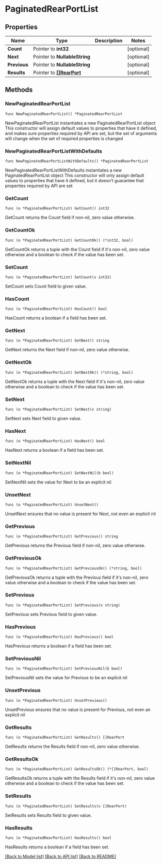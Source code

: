 # PaginatedRearPortList

## Properties

Name | Type | Description | Notes
------------ | ------------- | ------------- | -------------
**Count** | Pointer to **int32** |  | [optional] 
**Next** | Pointer to **NullableString** |  | [optional] 
**Previous** | Pointer to **NullableString** |  | [optional] 
**Results** | Pointer to [**[]RearPort**](RearPort.md) |  | [optional] 

## Methods

### NewPaginatedRearPortList

`func NewPaginatedRearPortList() *PaginatedRearPortList`

NewPaginatedRearPortList instantiates a new PaginatedRearPortList object
This constructor will assign default values to properties that have it defined,
and makes sure properties required by API are set, but the set of arguments
will change when the set of required properties is changed

### NewPaginatedRearPortListWithDefaults

`func NewPaginatedRearPortListWithDefaults() *PaginatedRearPortList`

NewPaginatedRearPortListWithDefaults instantiates a new PaginatedRearPortList object
This constructor will only assign default values to properties that have it defined,
but it doesn't guarantee that properties required by API are set

### GetCount

`func (o *PaginatedRearPortList) GetCount() int32`

GetCount returns the Count field if non-nil, zero value otherwise.

### GetCountOk

`func (o *PaginatedRearPortList) GetCountOk() (*int32, bool)`

GetCountOk returns a tuple with the Count field if it's non-nil, zero value otherwise
and a boolean to check if the value has been set.

### SetCount

`func (o *PaginatedRearPortList) SetCount(v int32)`

SetCount sets Count field to given value.

### HasCount

`func (o *PaginatedRearPortList) HasCount() bool`

HasCount returns a boolean if a field has been set.

### GetNext

`func (o *PaginatedRearPortList) GetNext() string`

GetNext returns the Next field if non-nil, zero value otherwise.

### GetNextOk

`func (o *PaginatedRearPortList) GetNextOk() (*string, bool)`

GetNextOk returns a tuple with the Next field if it's non-nil, zero value otherwise
and a boolean to check if the value has been set.

### SetNext

`func (o *PaginatedRearPortList) SetNext(v string)`

SetNext sets Next field to given value.

### HasNext

`func (o *PaginatedRearPortList) HasNext() bool`

HasNext returns a boolean if a field has been set.

### SetNextNil

`func (o *PaginatedRearPortList) SetNextNil(b bool)`

 SetNextNil sets the value for Next to be an explicit nil

### UnsetNext
`func (o *PaginatedRearPortList) UnsetNext()`

UnsetNext ensures that no value is present for Next, not even an explicit nil
### GetPrevious

`func (o *PaginatedRearPortList) GetPrevious() string`

GetPrevious returns the Previous field if non-nil, zero value otherwise.

### GetPreviousOk

`func (o *PaginatedRearPortList) GetPreviousOk() (*string, bool)`

GetPreviousOk returns a tuple with the Previous field if it's non-nil, zero value otherwise
and a boolean to check if the value has been set.

### SetPrevious

`func (o *PaginatedRearPortList) SetPrevious(v string)`

SetPrevious sets Previous field to given value.

### HasPrevious

`func (o *PaginatedRearPortList) HasPrevious() bool`

HasPrevious returns a boolean if a field has been set.

### SetPreviousNil

`func (o *PaginatedRearPortList) SetPreviousNil(b bool)`

 SetPreviousNil sets the value for Previous to be an explicit nil

### UnsetPrevious
`func (o *PaginatedRearPortList) UnsetPrevious()`

UnsetPrevious ensures that no value is present for Previous, not even an explicit nil
### GetResults

`func (o *PaginatedRearPortList) GetResults() []RearPort`

GetResults returns the Results field if non-nil, zero value otherwise.

### GetResultsOk

`func (o *PaginatedRearPortList) GetResultsOk() (*[]RearPort, bool)`

GetResultsOk returns a tuple with the Results field if it's non-nil, zero value otherwise
and a boolean to check if the value has been set.

### SetResults

`func (o *PaginatedRearPortList) SetResults(v []RearPort)`

SetResults sets Results field to given value.

### HasResults

`func (o *PaginatedRearPortList) HasResults() bool`

HasResults returns a boolean if a field has been set.


[[Back to Model list]](../README.md#documentation-for-models) [[Back to API list]](../README.md#documentation-for-api-endpoints) [[Back to README]](../README.md)



